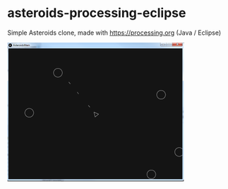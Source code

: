 # asteroids-processing-eclipse
Simple Asteroids clone, made with https://processing.org  (Java / Eclipse)

![screenshot](/asteroids-processing/doc/screenshot.png?raw=true "Breakout")
